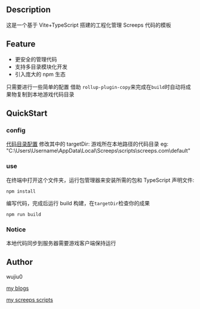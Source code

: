 ## Description

这是一个基于 Vite+TypeScript 搭建的工程化管理 Screeps 代码的模板

## Feature

- 更安全的管理代码
- 支持多目录模块化开发
- 引入庞大的 npm 生态

只需要进行一些简单的配置
借助 `rollup-plugin-copy`来完成在`build`时自动将成果物复制到本地游戏代码目录

## QuickStart

### config

[代码目录配置](screeps.config.js)
修改其中的 targetDir: 游戏所在本地路径的代码目录
eg: "C:\\Users\\Username\\AppData\\Local\\Screeps\\scripts\\screeps.com\\default"

### use

在终端中打开这个文件夹，运行包管理器来安装所需的包和 TypeScript 声明文件:

```shell
npm install
```

编写代码，完成后运行 build 构建，在`targetDir`检查你的成果

```shell
npm run build
```
### Notice
本地代码同步到服务器需要游戏客户端保持运行

## Author

wujiu0

[my blogs](https://wujiu0.github.io)

[my screeps scripts](https://github.com/wujiu0/screeps-vite-ts)
